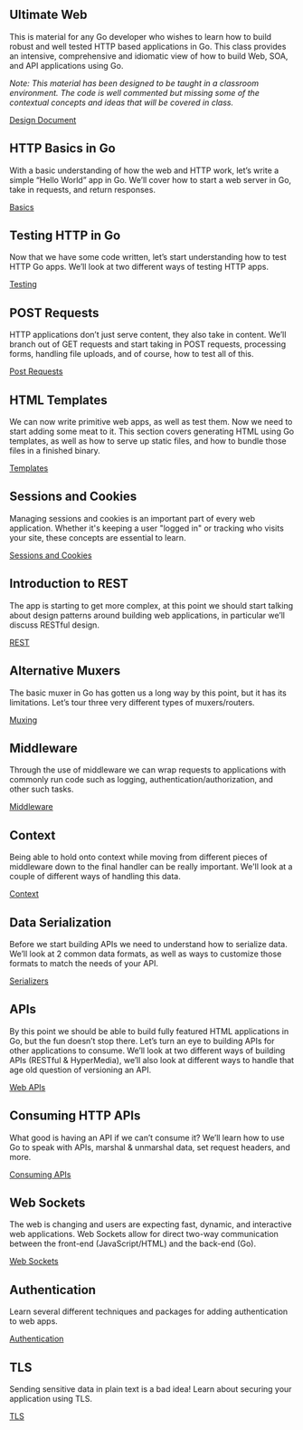 ## Ultimate Web

This is material for any Go developer who wishes to learn how to build robust and well tested HTTP based applications in Go. This class provides an intensive, comprehensive and idiomatic view of how to build Web, SOA, and API applications using Go.

*Note: This material has been designed to be taught in a classroom environment. The code is well commented but missing some of the contextual concepts and ideas that will be covered in class.*

[Design Document](../../web/README.md)

## HTTP Basics in Go

With a basic understanding of how the web and HTTP work, let’s write a simple “Hello World” app in Go. We’ll cover how to start a web server in Go, take in requests, and return responses.

[Basics](../../web/basics/README.md)

## Testing HTTP in Go

Now that we have some code written, let’s start understanding how to test HTTP Go apps. We’ll look at two different ways of testing HTTP apps.

[Testing](../../web/testing/README.md)

## POST Requests

HTTP applications don’t just serve content, they also take in content. We’ll branch out of GET requests and start taking in POST requests, processing forms, handling file uploads, and of course, how to test all of this.

[Post Requests](../../web/posts/README.md)

## HTML Templates

We can now write primitive web apps, as well as test them. Now we need to start adding some meat to it. This section covers generating HTML using Go templates, as well as how to serve up static files, and how to bundle those files in a finished binary.

[Templates](../../web/templates/README.md)

## Sessions and Cookies

Managing sessions and cookies is an important part of every web application. Whether it's keeping a user "logged in" or tracking who visits your site, these concepts are essential to learn.

[Sessions and Cookies](../../web/sessions_cookies/README.md)

## Introduction to REST

The app is starting to get more complex, at this point we should start talking about design patterns around building web applications, in particular we’ll discuss RESTful design.

[REST](../../web/rest/README.md)

## Alternative Muxers

The basic muxer in Go has gotten us a long way by this point, but it has its limitations. Let’s tour three very different types of muxers/routers.

[Muxing](../../web/muxers/README.md)

## Middleware

Through the use of middleware we can wrap requests to applications with commonly run code such as logging, authentication/authorization, and other such tasks.

[Middleware](../../web/middleware/README.md)

## Context

Being able to hold onto context while moving from different pieces of middleware down to the final handler can be really important. We'll look at a couple of different ways of handling this data.

[Context](../../web/context/README.md)

## Data Serialization

Before we start building APIs we need to understand how to serialize data. We’ll look at 2 common data formats, as well as ways to customize those formats to match the needs of your API.

[Serializers](../../web/serializers/README.md)

## APIs

By this point we should be able to build fully featured HTML applications in Go, but the fun doesn’t stop there. Let’s turn an eye to building APIs for other applications to consume. We’ll look at two different ways of building APIs (RESTful & HyperMedia), we’ll also look at different ways to handle that age old question of versioning an API.

[Web APIs](../../web/apis/README.md)

## Consuming HTTP APIs

What good is having an API if we can’t consume it? We’ll learn how to use Go to speak with APIs, marshal & unmarshal data, set request headers, and more.

[Consuming APIs](../../web/consuming/README.md)

## Web Sockets

The web is changing and users are expecting fast, dynamic, and interactive web applications. Web Sockets allow for direct two-way communication between the front-end (JavaScript/HTML) and the back-end (Go).

[Web Sockets](../../web/sockets/README.md)

## Authentication

Learn several different techniques and packages for adding authentication to web apps.

[Authentication](../../web/auth/README.md)

## TLS

Sending sensitive data in plain text is a bad idea! Learn about securing your application using TLS.

[TLS](../../web/tls/README.md)
